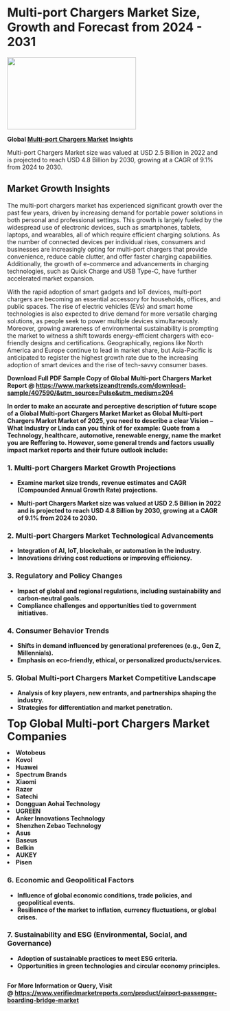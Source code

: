 <H1>Multi-port Chargers Market Size, Growth and Forecast from 2024 - 2031</H1><img class="aligncenter size-medium wp-image-584254" src="https://thirdeyenews.in/wp-content/uploads/2024/09/Global-Market-Research-300x168.jpeg" alt="" width="300" height="168" /><p><strong>Global&nbsp;<a href="https://www.marketsizeandtrends.com/download-sample/407590/&amp;utm_source=Pulse&amp;utm_medium=204">Multi-port Chargers Market</a> Insights</strong></p><p>Multi-port Chargers Market size was valued at USD 2.5 Billion in 2022 and is projected to reach USD 4.8 Billion by 2030, growing at a CAGR of 9.1% from 2024 to 2030.</p><p><h2>Market Growth Insights</h2> <p>The multi-port chargers market has experienced significant growth over the past few years, driven by increasing demand for portable power solutions in both personal and professional settings. This growth is largely fueled by the widespread use of electronic devices, such as smartphones, tablets, laptops, and wearables, all of which require efficient charging solutions. As the number of connected devices per individual rises, consumers and businesses are increasingly opting for multi-port chargers that provide convenience, reduce cable clutter, and offer faster charging capabilities. Additionally, the growth of e-commerce and advancements in charging technologies, such as Quick Charge and USB Type-C, have further accelerated market expansion.</p> <p><strong></strong></p> <p>With the rapid adoption of smart gadgets and IoT devices, multi-port chargers are becoming an essential accessory for households, offices, and public spaces. The rise of electric vehicles (EVs) and smart home technologies is also expected to drive demand for more versatile charging solutions, as people seek to power multiple devices simultaneously. Moreover, growing awareness of environmental sustainability is prompting the market to witness a shift towards energy-efficient chargers with eco-friendly designs and certifications. Geographically, regions like North America and Europe continue to lead in market share, but Asia-Pacific is anticipated to register the highest growth rate due to the increasing adoption of smart devices and the rise of tech-savvy consumer bases. <p><strong></p><p><span class=""><strong>Download Full PDF Sample Copy of Global Multi-port Chargers Market Report</strong> @ <a href="https://www.marketsizeandtrends.com/download-sample/407590/&amp;utm_source=Pulse&amp;utm_medium=204" target="_blank">https://www.marketsizeandtrends.com/download-sample/407590/&amp;utm_source=Pulse&amp;utm_medium=204</a></span></p><p>In order to make an accurate and perceptive description of future scope of a Global&nbsp;Multi-port Chargers Market Market as Global&nbsp;Multi-port Chargers Market Market of 2025, you need to describe a clear Vision &ndash; What Industry or Linda can you think of for example: Quote from a Technology, healthcare, automotive, renewable energy, name the market you are Reffering to. However, some general trends and factors usually impact market reports and their future outlook include:</p><h3>1.&nbsp;<strong>Multi-port Chargers Market Growth Projections</strong></h3><ul><li>Examine market size trends, revenue estimates and CAGR (Compounded Annual Growth Rate) projections.</li><li><p>Multi-port Chargers Market size was valued at USD 2.5 Billion in 2022 and is projected to reach USD 4.8 Billion by 2030, growing at a CAGR of 9.1% from 2024 to 2030.</p></li></ul><h3>2.&nbsp;<strong>Multi-port Chargers Market Technological Advancements</strong></h3><ul><li>Integration of AI, IoT, blockchain, or automation in the industry.</li><li>Innovations driving cost reductions or improving efficiency.</li></ul><h3>3.&nbsp;<strong>Regulatory and Policy Changes</strong></h3><ul><li>Impact of global and regional regulations, including sustainability and carbon-neutral goals.</li><li>Compliance challenges and opportunities tied to government initiatives.</li></ul><h3>4.&nbsp;<strong>Consumer Behavior Trends</strong></h3><ul><li>Shifts in demand influenced by generational preferences (e.g., Gen Z, Millennials).</li><li>Emphasis on eco-friendly, ethical, or personalized products/services.</li></ul><h3>5.&nbsp;<strong>Global Multi-port Chargers Market Competitive Landscape</strong></h3><ul><li>Analysis of key players, new entrants, and partnerships shaping the industry.</li><li>Strategies for differentiation and market penetration.</li></ul><p data-pm-slice="1 1 []"><span style="color: inherit; font-family: inherit; font-size: 25px;">Top Global Multi-port Chargers Market Companies</span></p><div class="" data-test-id=""><p><li>Wotobeus</li><li> Kovol</li><li> Huawei</li><li> Spectrum Brands</li><li> Xiaomi</li><li> Razer</li><li> Satechi</li><li> Dongguan Aohai Technology</li><li> UGREEN</li><li> Anker Innovations Technology</li><li> Shenzhen Zebao Technology</li><li> Asus</li><li> Baseus</li><li> Belkin</li><li> AUKEY</li><li> Pisen</li></p></div><h3>6.&nbsp;<strong>Economic and Geopolitical Factors</strong></h3><ul><li>Influence of global economic conditions, trade policies, and geopolitical events.</li><li>Resilience of the market to inflation, currency fluctuations, or global crises.</li></ul><h3>7.&nbsp;<strong>Sustainability and ESG (Environmental, Social, and Governance)</strong></h3><ul><li>Adoption of sustainable practices to meet ESG criteria.</li><li>Opportunities in green technologies and circular economy principles.</li></ul><h2><strong style="font-size: 14px;">For More Information or Query, Visit @&nbsp;</strong><a style="background-color: #ffffff; font-size: 14px;" href="https://www.marketsizeandtrends.com/report/multi-port-chargers-market/" target="_blank">https://www.verifiedmarketreports.com/product/airport-passenger-boarding-bridge-market</a></h2>

